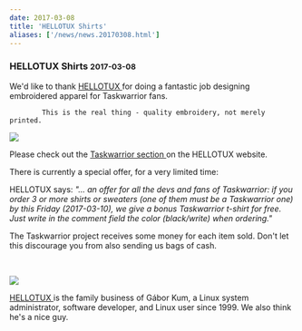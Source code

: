 ```yaml
---
date: 2017-03-08
title: 'HELLOTUX Shirts'
aliases: ['/news/news.20170308.html']
---
```

<div class="col-md-8 main">
 <div class="row">
  <h3>
   HELLOTUX Shirts
   <small>
    2017-03-08
   </small>
  </h3>
  <p>
   We'd like to thank
   <a href="https://www.hellotux.com/">
    HELLOTUX
   </a>
   for doing a fantastic job designing embroidered apparel for
            Taskwarrior fans.

            This is the real thing - quality embroidery, not merely printed.
  </p>
  <p>
   <img class="img-responsive" src="/news/images/shirt.png"/>
  </p>
  <p>
   Please check out the
   <a href="https://www.hellotux.com/taskwarrior">
    Taskwarrior section
   </a>
   on the HELLOTUX website.
  </p>
  <p>
   There is currently a special offer, for a very limited time:
  </p>
  <p>
   HELLOTUX says:
   <i>
    "... an offer for all the devs and fans of
            Taskwarrior: if you order 3 or more shirts or sweaters (one of them
            must be a Taskwarrior one) by this Friday (2017-03-10), we give a
            bonus Taskwarrior t-shirt for free. Just write in the comment field
            the color (black/write) when ordering."
   </i>
  </p>
  <p>
   The Taskwarrior project receives some money for each item sold.
            Don't let this discourage you from also sending us bags of cash.
  </p>
  <br/>
  <p>
   <img class="img-responsive" src="/news/images/hellotux.gif"/>
  </p>
  <p>
   <a href="https://www.hellotux.com">
    HELLOTUX
   </a>
   is the family business of Gábor Kum, a Linux system administrator,
            software developer, and Linux user since 1999.
            We also think he's a nice guy.
  </p>
  <br/>
  <br/>
 </div>
</div>


